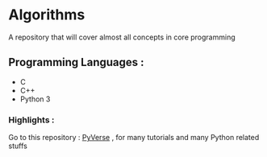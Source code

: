 # Algorithms

A repository that will cover almost all concepts in core programming

## Programming Languages :
- C
- C++
- Python 3
    
 

### Highlights :
    
   Go to this repository : [PyVerse](https://github.com/suffisme/PyVerse) , for many tutorials and many Python related stuffs
